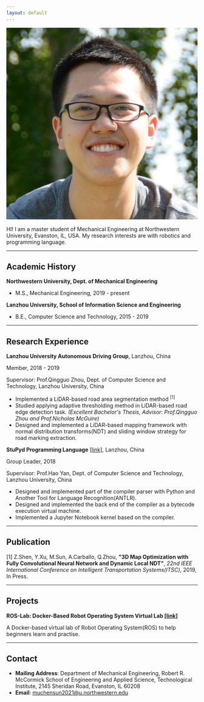 ```yaml
---
layout: default
---
```


<img class="profile-picture" src="msun_small.jpg">

HI! I am a master student of Mechanical Engineering at Northwestern University, Evanston, IL, USA. My research interests are with robotics and programming language.

***

## Academic History

**Northwestern University, Dept. of Mechanical Engineering**

 - M.S., Mechanical Engineering, 2019 - present

**Lanzhou University, School of Information Science and Engineering**

 - B.E., Computer Science and Technology, 2015 - 2019

***

## Research Experience

**Lanzhou University Autonomous Driving Group**, Lanzhou, China

Member, 2018 - 2019

Supervisor: Prof.Qingguo Zhou, Dept. of Computer Science and Technology, Lanzhou University, China

 - Implemented a LiDAR-based road area segmentation method <sup>[1]</sup>
 - Studied applying adaptive thresholding method in LiDAR-based road edge detection task. *(Excellent Bachelor's Thesis, Advisor: Prof.Qingguo Zhou and Prof.Nicholas McGuire)*
 - Designed and implemented a LiDAR-based mapping framework with normal distribution
transforms(NDT) and sliding window strategy for road marking extraction.

**StuPyd Programming Language** [\[link\]](https://github.com/StuPyd/stupyd-lang), Lanzhou, China

Group Leader, 2018

Supervisor: Prof.Hao Yan, Dept. of Computer Science and Technology, Lanzhou University, China

 - Designed and implemented part of the compiler parser with Python and Another Tool for Language Recognition(ANTLR).
 - Designed and implemented the back end of the compiler as a bytecode execution virtual machine.
 - Implemented a Jupyter Notebook kernel based on the compiler.

***

## Publication

[1] Z.Shen, Y.Xu, M.Sun, A.Carballo, Q.Zhou, **"3D Map Optimization with Fully Convolutional Neural Network and Dynamic Local NDT"**, *22nd IEEE International Conference on Intelligent Transportation Systems(ITSC)*, 2019, In Press.

***

## Projects

**ROS-Lab: Docker-Based Robot Operating System Virtual Lab [\[link\]](https://pypi.org/project/ros-lab/)**

A Docker-based virtual lab of Robot Operating System(ROS) to help beginners learn and practise. 

***

## Contact

 * **Mailing Address**: Department of Mechanical Engineering, Robert R. McCormick School of Engineering and Applied Science, Technological Institute, 2145 Sheridan Road, Evanston, IL 60208
 * **Email**: [muchensun2021@u.northwestern.edu](mailto:muchensun2021@u.northwestern.edu)
